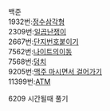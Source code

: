 백준<br>
 1932번:<a href="https://www.acmicpc.net/problem/1932">정수삼각형</a><br>
 2309번:<a href="https://www.acmicpc.net/problem/2309">일곱난쟁이</a><br>
 2667번:<a href="https://www.acmicpc.net/problem/2667">단지번호붙이기</a><br>
 7562번:<a href="https://www.acmicpc.net/problem/7562">나이트의이동</a><br>
 7568번:<a href="https://www.acmicpc.net/problem/7568">덩치</a><br>
 9205번:<a href="https://www.acmicpc.net/problem/9205">맥주 마시면서 걸어가기</a><br>
 11399번:<a href="https://www.acmicpc.net/problem/11399">ATM</a><br>

6209 시간될때 풀기
